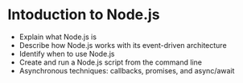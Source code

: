 # Intoduction to Node.js

- Explain what Node.js is
- Describe how Node.js works with its event-driven architecture
- Identify when to use Node.js
- Create and run a Node.js script from the command line
- Asynchronous techniques: callbacks, promises, and async/await
